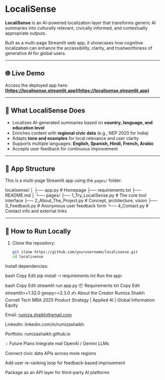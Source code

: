# LocaliSense

**LocaliSense** is an AI-powered localization layer that transforms generic AI summaries into culturally relevant, civically informed, and contextually appropriate outputs.

Built as a multi-page Streamlit web app, it showcases how cognitive localization can enhance the accessibility, clarity, and trustworthiness of generative AI for global users.

---

## 🌐 Live Demo

Access the deployed app here:  
**[https://localisense.streamlit.app](https://localisense.streamlit.app)**

---

## 🧭 What LocaliSense Does

- Localizes AI-generated summaries based on **country, language, and education level**
- Enriches content with **regional civic data** (e.g., NEP 2020 for India)
- Adapts **tone and examples** for local relevance and user clarity
- Supports multiple languages: **English, Spanish, Hindi, French, Arabic**
- Accepts user feedback for continuous improvement

---

## 📁 App Structure

This is a multi-page Streamlit app using the `pages/` folder:

localisense/
│
├── app.py # Homepage
├── requirements.txt
├── README.md
│
└── pages/
├── 1_Try_LocaliSense.py # The core tool interface
├── 2_About_The_Project.py # Concept, architecture, vision
├── 3_Feedback.py # Anonymous user feedback form
└── 4_Contact.py # Contact info and external links


---

## 🚀 How to Run Locally

1. Clone the repository:
   ```bash
   git clone https://github.com/yourusername/localisense.git
   cd localisense
Install dependencies:

bash
Copy
Edit
pip install -r requirements.txt
Run the app:

bash
Copy
Edit
streamlit run app.py
📦 Requirements
txt
Copy
Edit
streamlit>=1.32.0
geopy>=2.3.0
✍️ About the Creator
Rumiza Shaikh
Cornell Tech MBA 2025
Product Strategy | Applied AI | Global Information Equity

Email: rumiza.shaikh@gmail.com

LinkedIn: linkedin.com/in/rumizashaikh

Portfolio: rumizashaikh.github.io

💡 Future Plans
Integrate real OpenAI / Gemini LLMs

Connect civic data APIs across more regions

Add user re-ranking loop for feedback-based improvement

Package as an API layer for third-party AI platforms

